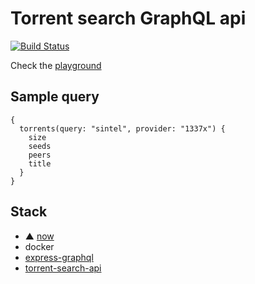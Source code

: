 # Torrent search GraphQL api

[![Build Status](https://travis-ci.com/ricardocasares/torrent-gql.svg?branch=master)](https://travis-ci.com/ricardocasares/torrent-gql)

Check the [playground](https://torrent-gql.analogic.al)

## Sample query

```gql
{
  torrents(query: "sintel", provider: "1337x") {
    size
    seeds
    peers
    title
  }
}
```

## Stack

- ▲ [now](https://now.sh)
- docker
- [express-graphql](https://github.com/graphql/express-graphql)
- [torrent-search-api](https://github.com/JimmyLaurent/torrent-search-api)
